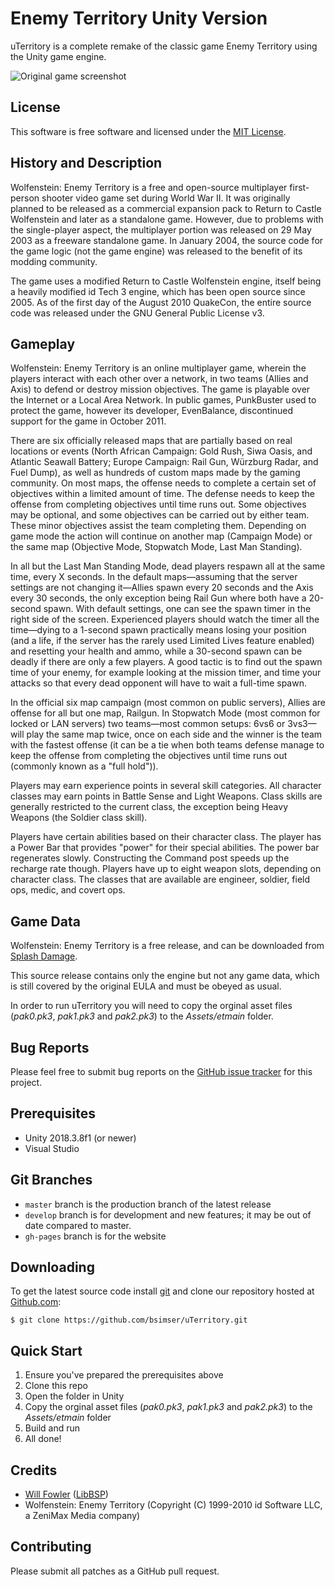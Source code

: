 # Enemy Territory Unity Version

uTerritory is a complete remake of the classic game Enemy Territory using the Unity game engine.

![Original game screenshot](https://ue3s31vhmez1o77f81aycos1-wpengine.netdna-ssl.com/wp-content/uploads/2018/07/Screen-Wolf-ET-002.jpg)

## License

This software is free software and licensed under the [MIT License](https://github.com/bsimser/uterritory/blob/master/LICENSE). 

## History and Description

Wolfenstein: Enemy Territory is a free and open-source multiplayer first-person shooter video game set during World War II. It was originally planned to be released as a commercial expansion pack to Return to Castle Wolfenstein and later as a standalone game. However, due to problems with the single-player aspect, the multiplayer portion was released on 29 May 2003 as a freeware standalone game. In January 2004, the source code for the game logic (not the game engine) was released to the benefit of its modding community.

The game uses a modified Return to Castle Wolfenstein engine, itself being a heavily modified id Tech 3 engine, which has been open source since 2005. As of the first day of the August 2010 QuakeCon, the entire source code was released under the GNU General Public License v3.

## Gameplay

Wolfenstein: Enemy Territory is an online multiplayer game, wherein the players interact with each other over a network, in two teams (Allies and Axis) to defend or destroy mission objectives. The game is playable over the Internet or a Local Area Network. In public games, PunkBuster used to protect the game, however its developer, EvenBalance, discontinued support for the game in October 2011.

There are six officially released maps that are partially based on real locations or events (North African Campaign: Gold Rush, Siwa Oasis, and Atlantic Seawall Battery; Europe Campaign: Rail Gun, Würzburg Radar, and Fuel Dump), as well as hundreds of custom maps made by the gaming community. On most maps, the offense needs to complete a certain set of objectives within a limited amount of time. The defense needs to keep the offense from completing objectives until time runs out. Some objectives may be optional, and some objectives can be carried out by either team. These minor objectives assist the team completing them. Depending on game mode the action will continue on another map (Campaign Mode) or the same map (Objective Mode, Stopwatch Mode, Last Man Standing).

In all but the Last Man Standing Mode, dead players respawn all at the same time, every X seconds. In the default maps—assuming that the server settings are not changing it—Allies spawn every 20 seconds and the Axis every 30 seconds, the only exception being Rail Gun where both have a 20-second spawn. With default settings, one can see the spawn timer in the right side of the screen. Experienced players should watch the timer all the time—dying to a 1-second spawn practically means losing your position (and a life, if the server has the rarely used Limited Lives feature enabled) and resetting your health and ammo, while a 30-second spawn can be deadly if there are only a few players. A good tactic is to find out the spawn time of your enemy, for example looking at the mission timer, and time your attacks so that every dead opponent will have to wait a full-time spawn.

In the official six map campaign (most common on public servers), Allies are offense for all but one map, Railgun. In Stopwatch Mode (most common for locked or LAN servers) two teams—most common setups: 6vs6 or 3vs3—will play the same map twice, once on each side and the winner is the team with the fastest offense (it can be a tie when both teams defense manage to keep the offense from completing the objectives until time runs out (commonly known as a "full hold")).

Players may earn experience points in several skill categories. All character classes may earn points in Battle Sense and Light Weapons. Class skills are generally restricted to the current class, the exception being Heavy Weapons (the Soldier class skill).

Players have certain abilities based on their character class. The player has a Power Bar that provides "power" for their special abilities. The power bar regenerates slowly. Constructing the Command post speeds up the recharge rate though. Players have up to eight weapon slots, depending on character class. The classes that are available are engineer, soldier, field ops, medic, and covert ops.

## Game Data

Wolfenstein: Enemy Territory is a free release, and can be downloaded from [Splash Damage](https://www.splashdamage.com/games/wolfenstein-enemy-territory/).

This source release contains only the engine but not any game data, which is still covered by the original EULA and must be obeyed as usual.

In order to run uTerritory you will need to copy the orginal asset files (*pak0.pk3*, *pak1.pk3* and *pak2.pk3*) to the *Assets/etmain* folder.

## Bug Reports

Please feel free to submit bug reports on the [GitHub issue tracker](https://github.com/bsimser/uTerritory/issues) for this project.

## Prerequisites

* Unity 2018.3.8f1 (or newer)
* Visual Studio

## Git Branches

* `master` branch is the production branch of the latest release
* `develop` branch is for development and new features; it may be out of date compared to master.
* `gh-pages` branch is for the website

## Downloading

To get the latest source code install [git](http://git-scm.com/) and clone our repository hosted at [Github.com](https://github.com/bsimser/uTerritory):

    $ git clone https://github.com/bsimser/uTerritory.git
    
## Quick Start

1. Ensure you've prepared the prerequisites above
2. Clone this repo
3. Open the folder in Unity
4. Copy the orginal asset files (*pak0.pk3*, *pak1.pk3* and *pak2.pk3*) to the *Assets/etmain* folder
5. Build and run
6. All done!

## Credits

* [Will Fowler](https://github.com/wfowler1) ([LibBSP](https://github.com/wfowler1/LibBSP))
* Wolfenstein: Enemy Territory (Copyright (C) 1999-2010 id Software LLC, a ZeniMax Media company)

## Contributing

Please submit all patches as a GitHub pull request.
